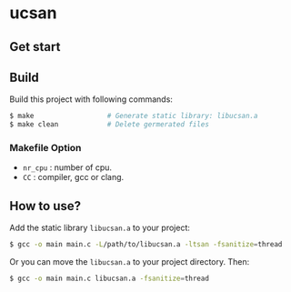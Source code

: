 # ucsan

## Get start

## Build

Build this project with following commands:

```bash
$ make                  # Generate static library: libucsan.a
$ make clean            # Delete germerated files
```

### Makefile Option

* `nr_cpu` : number of cpu.
* `CC` : compiler, gcc or clang.

## How to use?

Add the static library `libucsan.a` to your project:

```bash
$ gcc -o main main.c -L/path/to/libucsan.a -ltsan -fsanitize=thread
```

Or you can move the `libucsan.a` to your project directory. Then:

```bash
$ gcc -o main main.c libucsan.a -fsanitize=thread
```
